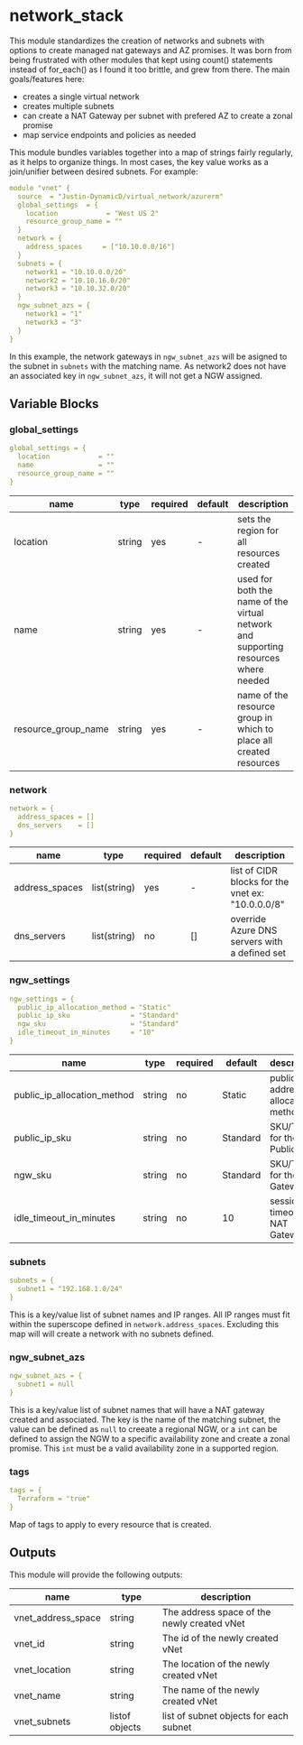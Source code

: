 # network_stack

This module standardizes the creation of networks and subnets with options to create managed nat gateways and AZ promises.  It was born from being frustrated with other modules that kept using count() statements instead of for_each() as I found it too brittle, and grew from there. The main goals/features here:

- creates a single virtual network
- creates multiple subnets
- can create a NAT Gateway per subnet with prefered AZ to create a zonal promise
- map service endpoints and policies as needed

This module bundles variables together into a map of strings fairly regularly, as it helps to organize things.  In most cases, the key value works as a join/unifier between desired subnets.  For example:

```yaml
module "vnet" {
  source  = "Justin-DynamicD/virtual_network/azurerm"
  global_settings  = {
    location            = "West US 2"
    resource_group_name = ""
  }
  network = {
    address_spaces     = ["10.10.0.0/16"]
  }
  subnets = {
    network1 = "10.10.0.0/20"
    network2 = "10.10.16.0/20"
    network3 = "10.10.32.0/20"
  }
  ngw_subnet_azs = {
    network1 = "1"
    network3 = "3"
  }
}
```

In this example, the network gateways in `ngw_subnet_azs` will be asigned to the subnet in `subnets` with the matching name.  As network2 does not have an associated key in `ngw_subnet_azs`, it will not get a NGW assigned.

## Variable Blocks

### global_settings

```yaml
global_settings = {
  location            = ""
  name                = ""
  resource_group_name = ""
}
```

| name | type | required | default | description |
| --- | --- | --- | --- | --- |
| location | string | yes | - | sets the region for all resources created |
| name | string | yes | - | used for both the name of the virtual network and supporting resources where needed |
| resource_group_name | string | yes | - | name of the resource group in which to place all created resources |

### network

```yaml
network = {
  address_spaces = []
  dns_servers    = []
}
```

| name | type | required | default | description |
| --- | --- | --- | --- | --- |
| address_spaces | list(string) | yes | - | list of CIDR blocks for the vnet ex: "10.0.0.0/8" |
| dns_servers | list(string) | no | [] | override Azure DNS servers with a defined set |

### ngw_settings

```yaml
ngw_settings = {
  public_ip_allocation_method = "Static"
  public_ip_sku               = "Standard"
  ngw_sku                     = "Standard"
  idle_timeout_in_minutes     = "10"
}
```

| name | type | required | default | description |
| --- | --- | --- | --- | --- |
| public_ip_allocation_method | string | no | Static | public IP address allocation method |
| public_ip_sku | string | no | Standard | SKU/Tier for the Public IP |
| ngw_sku | string | no | Standard | SKU/Tier for the NAT Gateway |
| idle_timeout_in_minutes | string | no | 10 | session timeout for NAT Gateway |

### subnets

```yaml
subnets = {
  subnet1 = "192.168.1.0/24"
}
```

This is a key/value list of subnet names and IP ranges. All IP ranges must fit within the superscope defined in `network.address_spaces`. Excluding this map will will create a network with no subnets defined.

### ngw_subnet_azs

```yaml
ngw_subnet_azs = {
  subnet1 = null
}
```

This is a key/value list of subnet names that will have a NAT gateway created and associated.  The key is the name of the matching subnet, the value can be defined as `null` to creeate a regional NGW, or a `int` can be defined to assign the NGW to a specific availability zone and create a zonal promise.  This `int` must be a valid availability zone in a supported region.

### tags

```yaml
tags = {
  Terraform = "true"
}
```

Map of tags to apply to every resource that is created.

## Outputs

This module will provide the following outputs:

| name | type | description |
| --- | --- | --- |
| vnet_address_space | string | The address space of the newly created vNet |
| vnet_id | string | The id of the newly created vNet |
| vnet_location | string | The location of the newly created vNet |
| vnet_name | string | The name of the newly created vNet |
| vnet_subnets | listof objects | list of subnet objects for each subnet |
